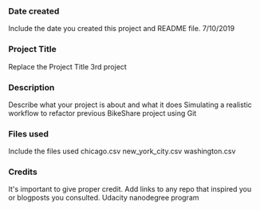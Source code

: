 ### Date created
Include the date you created this project and README file.
7/10/2019
### Project Title
Replace the Project Title
3rd project
### Description
Describe what your project is about and what it does
Simulating a realistic workflow to refactor previous BikeShare project using Git
### Files used
Include the files used
chicago.csv
new_york_city.csv
washington.csv
### Credits
It's important to give proper credit. Add links to any repo that inspired you or blogposts you consulted.
Udacity nanodegree program
